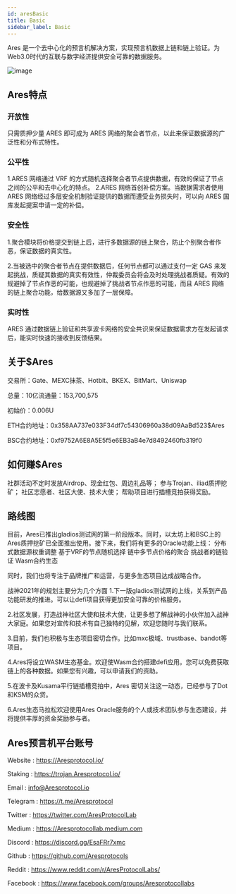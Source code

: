 ```yaml
---
id: aresBasic
title: Basic
sidebar_label: Basic
---
```

Ares 是一个去中心化的预言机解决方案，实现预言机数据上链和链上验证。为Web3.0时代的互联与数字经济提供安全可靠的数据服务。

![image](https://github.com/aresprotocols/ares_docs/blob/master/docs/assets/build/1.png) 

## Ares特点
### 开放性
只需质押少量 ARES 即可成为 ARES 网络的聚合者节点，以此来保证数据源的广泛性和分布式特性。 

### 公平性
1.ARES 网络通过 VRF 的方式随机选择聚合者节点提供数据，有效的保证了节点之间的公平和去中心化的特点。
2.ARES 网络首创补偿方案。当数据需求者使用 ARES 网络经过多层安全机制验证提供的数据而遭受业务损失时，可以向 ARES 国库发起提案申请一定的补偿。
### 安全性 
1.聚合模块将价格提交到链上后，进行多数据源的链上聚合，防止个别聚合者作恶，保证数据的真实性。

2.当被选中的聚合者节点在提供数据后，任何节点都可以通过支付一定 GAS 来发起挑战，质疑其数据的真实有效性，仲裁委员会将会及时处理挑战者质疑。有效的规避掉了节点作恶的可能，也规避掉了挑战者节点作恶的可能，而且 ARES 网络的链上聚合功能，给数据源又多加了一层保障。
### 实时性 
ARES 通过数据链上验证和共享波卡网络的安全共识来保证数据需求方在发起请求后，能实时快速的接收到反馈结果。

## 关于$Ares

交易所：Gate、MEXC抹茶、Hotbit、BKEX、BitMart、Uniswap

总量：10亿流通量：153,700,575

初始价：0.006U

ETH合约地址：0x358AA737e033F34df7c54306960a38d09AaBd523$Ares 

BSC合约地址：0xf9752A6E8A5E5f5e6EB3aB4e7d8492460fb319f0

## 如何赚$Ares

社群活动不定时发放Airdrop、现金红包、周边礼品等；
参与Trojan、iliad质押挖矿；
社区志愿者、社区大使、技术大使；
帮助项目进行插槽竞拍获得奖励。

## 路线图

目前，Ares已推出gladios测试网的第一阶段版本。同时，以太坊上和BSC上的Ares质押挖矿已全面推出使用。接下来，我们将有更多的Oracle功能上线：
分布式数据源权重调整
基于VRF的节点随机选择
链中多节点价格的聚合
挑战者的链验证
Wasm合约生态

同时，我们也将专注于品牌推广和运营，与更多生态项目达成战略合作。

战神2021年的规划主要分为几个方面
1.下一版gladios测试网的上线，关系到产品功能研发的推进。可以让defi项目获得更加安全可靠的价格服务。

2.社区发展，打造战神社区大使和技术大使，让更多想了解战神的小伙伴加入战神大家庭。如果您对宣传和技术有自己独特的见解，欢迎您随时与我们联系。

3.目前，我们也积极与生态项目密切合作。比如mxc极域、trustbase、bandot等项目。

4.Ares将设立WASM生态基金。欢迎使Wasm合约搭建defi应用。您可以免费获取链上的各种数据。如果您有兴趣，可以申请我们的资助。

5.在波卡及Kusama平行链插槽竞拍中，Ares 密切关注这一动态，已经参与了Dot和KSM的众贷。

6.Ares生态马拉松欢迎使用Ares Oracle服务的个人或技术团队参与生态建设，并将提供丰厚的资金奖励参与者。

## Ares预言机平台账号

Website : https://Aresprotocol.io/

Staking : https://trojan.Aresprotocol.io/

Email : info@Aresprotocol.io

Telegram : https://t.me/Aresprotocol

Twitter : https://twitter.com/AresProtocolLab

Medium : https://Aresprotocollab.medium.com

Discord : https://discord.gg/EsaFRr7xmc

Github : https://github.com/Aresprotocols

Reddit : https://www.reddit.com/r/AresProtocolLabs/

Facebook : https://www.facebook.com/groups/Aresprotocollabs
